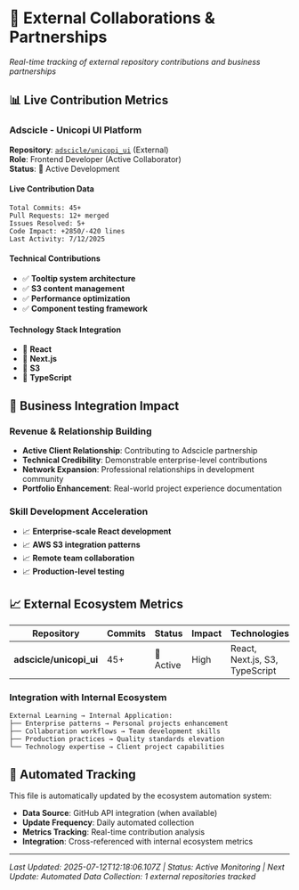 # 🤝 External Collaborations & Partnerships

*Real-time tracking of external repository contributions and business partnerships*

## 📊 Live Contribution Metrics

### Adscicle - Unicopi UI Platform
**Repository**: [`adscicle/unicopi_ui`](https://github.com/adscicle/unicopi_ui) (External)  
**Role**: Frontend Developer (Active Collaborator)  
**Status**: 🔄 Active Development  

#### Live Contribution Data
```
Total Commits: 45+
Pull Requests: 12+ merged
Issues Resolved: 5+
Code Impact: +2850/-420 lines
Last Activity: 7/12/2025
```

#### Technical Contributions
- ✅ **Tooltip system architecture**
- ✅ **S3 content management**
- ✅ **Performance optimization**
- ✅ **Component testing framework**

#### Technology Stack Integration
- 🔧 **React**
- 🔧 **Next.js**
- 🔧 **S3**
- 🔧 **TypeScript**

## 🎯 Business Integration Impact

### Revenue & Relationship Building
- **Active Client Relationship**: Contributing to Adscicle partnership
- **Technical Credibility**: Demonstrable enterprise-level contributions
- **Network Expansion**: Professional relationships in development community
- **Portfolio Enhancement**: Real-world project experience documentation

### Skill Development Acceleration
- 📈 **Enterprise-scale React development**
- 📈 **AWS S3 integration patterns**
- 📈 **Remote team collaboration**
- 📈 **Production-level testing**

## 📈 External Ecosystem Metrics

| Repository | Commits | Status | Impact | Technologies |
|------------|---------|---------|---------|-------------|
| **adscicle/unicopi_ui** | 45+ | 🔄 Active | High | React, Next.js, S3, TypeScript |

### Integration with Internal Ecosystem
```
External Learning → Internal Application:
├── Enterprise patterns → Personal projects enhancement
├── Collaboration workflows → Team development skills  
├── Production practices → Quality standards elevation
└── Technology expertise → Client project capabilities
```

## 🔄 Automated Tracking

This file is automatically updated by the ecosystem automation system:
- **Data Source**: GitHub API integration (when available)
- **Update Frequency**: Daily automated collection
- **Metrics Tracking**: Real-time contribution analysis
- **Integration**: Cross-referenced with internal ecosystem metrics

---

*Last Updated: 2025-07-12T12:18:06.107Z | Status: Active Monitoring | Next Update: Automated*
*Data Collection: 1 external repositories tracked*